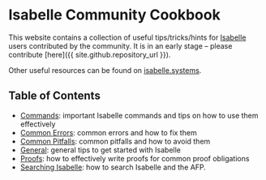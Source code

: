 # Isabelle Community Cookbook

This website contains a collection of useful tips/tricks/hints for [Isabelle](https://isabelle.in.tum.de/) users contributed by the community.
It is in an early stage &ndash; please contribute [here]({{ site.github.repository_url }}).

Other useful resources can be found on [isabelle.systems](https://isabelle.systems#resources).

## Table of Contents
- [Commands](src/commands): important Isabelle commands and tips on how to use them effectively
- [Common Errors](src/common_errors): common errors and how to fix them
- [Common Pitfalls](src/common_pitfalls): common pitfalls and how to avoid them
- [General](src/general): general tips to get started with Isabelle
- [Proofs](src/proofs): how to effectively write proofs for common proof obligations
- [Searching Isabelle](src/searching_isabelle): how to search Isabelle and the AFP.

